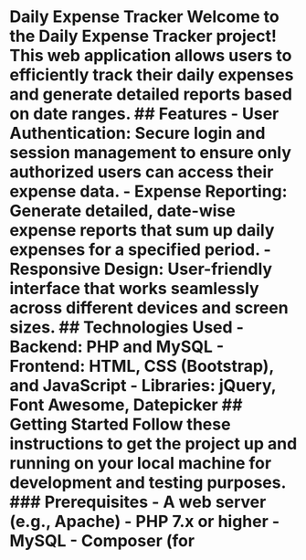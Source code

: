 # Daily Expense Tracker Welcome to the **Daily Expense Tracker** project! This web application allows users to efficiently track their daily expenses and generate detailed reports based on date ranges. ## Features - **User Authentication**: Secure login and session management to ensure only authorized users can access their expense data. - **Expense Reporting**: Generate detailed, date-wise expense reports that sum up daily expenses for a specified period. - **Responsive Design**: User-friendly interface that works seamlessly across different devices and screen sizes. ## Technologies Used - **Backend**: PHP and MySQL - **Frontend**: HTML, CSS (Bootstrap), and JavaScript - **Libraries**: jQuery, Font Awesome, Datepicker ## Getting Started Follow these instructions to get the project up and running on your local machine for development and testing purposes. ### Prerequisites - A web server (e.g., Apache) - PHP 7.x or higher - MySQL - Composer (for
